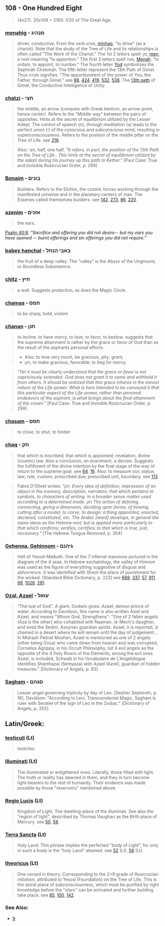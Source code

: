 ## 108 - One Hundred Eight
> (4x27). 20x108 = 2160. 1/20 of The Great Age.

### [menahig](/keys/MNHIG) - מנהיג
> driver, conductive, From the verb מנהג, [minhag](/keys/MNHG), "to drive" (as a chariot). Note that the study of the Tree of Life and its relationships is often called "The Work of the Chariot." The 1st 2 letters spell: מן, [men](/keys/MN), a root meaning "to apportion." The first 3 letters spell מנה, [Menah](/keys/MNH): "to ordain, to appoint, to number." The fourth letter [Yod](/keys/I) symbolizes the Sephirah Chokmah. The fifth letter represent the 13th Path of Gimel. Thus מנהיג signifies: "The apportionment of the power of You, the Father, through Gimel." see [88](88), [424](424), [419](419), [532](532), [536](536). The [13th path](13) of Gimel, the Conductive Intelligence of Unity.

### [chatzi](/keys/ChTzI) - חצי
> the middle, an arrow (compare with Greek kentron, an arrow-point, hence center). Refers to the "Middle way" between the pairs of opposites. Hints at the secret of equilibrium utilized by the Lesser Adept. The control of speech (ח), through meditation (צ) leads to the perfect union (י) of the conscious and subconscious mind, resulting in superconsciousness. Refers to the position of the middle pillar on the Tree of Life. see [216](216).

> Also: חצי, half, one half. *"It refers, in part, the position of the 13th Path on the Tree of Life.. This hints at the secret of equilibrium utilized by the adept during his journey up this path to Kether."* [Paul Case: True and Invisible Rosicrucian Order, p. 299]

### [Bonaim](/keys/BVNIM) - בונים
> Builders. Refers to the Elohim, the cosmic forces working through the manifested universe and in the planetary centers of man. The Essenes called themselves builders. see [142](142), [273](273), [86](86), [220](220).

### [azenim](/keys/AZNIM) - אזנים
> the ears.

[Psalm 40:6](http://biblehub.com/psalms/40-6.htm): *"Sacrifice and offering you did not desire-- but my ears you have opened -- burnt offerings and sin offerings you did not require."*

### [babey hanchal](/keys/BABI.HNChL) - באבי הנחל
> the fruit of a deep valley. The "valley" is the Abyss of the Unground, or Boundless Subsistence.

### [chitz](/keys/ChITz) - חיץ
> a wall. Suggests protection, as does the Magic Circle.

### [chamas](/keys/ChMS) - חמס
> to be sharp, bold, violent

### [chanan](/keys/ChNN) - חנן
> to incline, to have mercy, to love, to favor, to bestow. suggests that the supreme attainment is rather by the grace or favor of God than as the result of the aspirants personal efforts.

> - Also: to love very much, be gracious, pity; grant;
> - חנן, to make gracious, favorable; to beg for mercy.

> *"Yet it must be clearly understood that the grace or favor is not capriciously extended. God does not grant it to some and withhold it from others. It should be realized that this grace inheres in the inmost nature of the Life-power. What is here intended to be conveyed it that this particular aspect of the Life-power, rather than personal endeavors of the aspirant, is what brings about the final attainment of the crown."* [Paul Case: True and Invisible Rosicrucian Order, p. 299]

### [chasam](/keys/ChSM) - חסם
> to close, to shut, to hinder

### [chaq](/keys/ChQ) - חק
> that which is inscribed; that which is appointed; revelation, divine (cosmic) law. Also a conclusion, an enactment, a decree. Suggests the fulfillment of the divine intention by the final stage of the way of return to the supreme goal. see [64](64), [16](16). Also: to measure out; statue, law; rule, custom; prescribed due; prescribed unit, boundary. see [113](113).

> Fabre D'Olivet writes: *"חק. Every idea of definition, impression of an object in the memory, description, narration; that which pertains to symbols, to characters of writing. In a broader sense matter used according to a determined mode. חק The action of defining, connecting, giving a dimension, deciding upon forms; of hewing, cutting after a model; to carve, to design: a thing appointed, enacted, declared, constituted, etc. The Arabic [word] develops, in general the same ideas as the Hebrew root; but is applied more particularly to that which confirms; verifies, certifies; to that which is true, just, necessary."* [The Hebrew Tongue Restored, p. 354]

### [Gehenna, Gehinnom](/keys/GIHNM) - גיהנם
> Hell of Yesod-Malkuth. One of the 7 infernal mansions pictured in the diagram of the 4 seas. In Hebrew eschatology, the valley of Hinnom was used as the figure of everything suggestive of disgust and abhorrence. It was identified with Sheol-the place of punishment for the wicked. [Standard Bible Dictionary, p. 223] see [668](668), [337](337), [57](57), [911](911), [99](99), [1026](1026), [291](291).

### [Ozal, Azael](/keys/OZAL) - עזאל
> "The lust of God". A giant. Godwin gives: Azael; demon prince of water. According to Davidson, this name is also written Asiel and Azael, and means "Whom God, Strengthens": "One of 2 fallen angels (Aza is the other) who cohabited with Naaman, la-Mech's daughter, and sired the Sedim, Assyrian guardian spirits. Azael, it is reported, is chained in a desert where he will remain until the day of judgement... In Midrash Petirat Moshen, Azael is mentioned as one of 2 angels (other being Ovza) who came down from heaven and was corrupted, Cornelius Agrippa, in his Occult Philosophy, list 4 evil angels as the opposite of the 4 Holy Rivers of the Elements; among the evil ones Azael, is included, Schwab in his Vocabulaire de L'Angelologue identifies Shamhazai (Semyaza) with Azael (Aziel), guardian of hidden treasures." [Dictionary of Angels, p. 63]

### [Sagham](/keys/SGHM) - סגהם
> Lesser angel governing triplicity by day of Leo. [Sepher Sephiroth, p. 16]. Davidson: "According to Levi, Transcendental Magic, Sagham is ruler with Seratiel of the sign of Leo in the Zodiac." [Dictionary of Angels, p. 252]

## Latin/Greek:

### [testiculi](/latin?word=testiculi) (Lt)
> testicles.

### [illuminati](/latin?word=illuminati) (Lt)
> The illuminated or enlightened ones. Literally, those filled with light. The truth or reality has dawned in them, and they in turn become light-bearers to the rest of humanity. Their evidence was made possible by those "reservoirs" mentioned above.

### [Regio Lucis](/latin?word=Regio+Lucis) (Lt)
> Kingdom of Light. The dwelling-place of the illuminati. See also the "region of light", described by Thomas Vaughan as the Birth place of Mercury. see [50](50), [58](58).

### [Terra Sancta](/latin?word=Terra+Sancta) (Lt)
> Holy Land. This phrase implies the perfected "body of Light", for only in such a body is the "holy Land" attained. see [52](52) (Lt), [56](56) (Lt).

### [theoricus](/latin?word=theoricus) (Lt)
> One versed in theory. Corresponding to the 2=9 grade of Rosicrucian initiation, attributed to Yesod (Foundation) on the Tree of Life. This is the astral plane of subconsciousness, which must be purified by right knowledge before the "stars" can be activated and further building take place. see [85](85), [100](100), [142](142).

### See Also:

- [9](9)